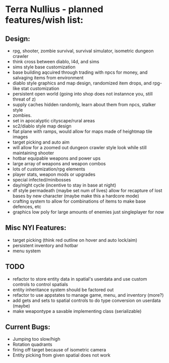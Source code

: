 # Terra Nullius - planned features/wish list:

## Design:
* rpg, shooter, zombie survival, survival simulator, isometric dungeon crawler
 * think cross between diablo, l4d, and sims
* sims style base customization
 * base building aqcuired through trading with npcs for money, and salvaging items from environment
* diablo style graphics and map design, randomized item drops, and rpg-like stat customization
 * persistent open world (going into shop does not instannce you, still threat of z)
 * supply caches hidden randomly, learn about them from npcs, stalker style
* zombies.
* set in apocalyptic cityscape/rural areas
* sc2/diablo style map design
 * flat plane with ramps, would allow for maps made of heightmap tile images
* target picking and auto aim
 * will allow for a zoomed out dungeon crawler style look while still maintaining shooter
* hotbar equipable weapons and power ups
* large array of weapons and weapon combos
* lots of customization/rpg elements
 * player stats, weapon mods or upgrades
* special infected/minibosses
* day/night cycle (incentive to stay in base at night)
* df style permadeath (maybe set num of lives) allow for recapture of lost bases by new character (maybe make this a hardcore mode)
* crafting system to allow for combinations of items to make base defences, etc
* graphics low poly for large amounts of enemies
just singleplayer for now

## Misc NYI Features:
* target picking (think red outline on hover and auto lock/aim)
* persistent inventory and hotbar
* menu system

## TODO
* refactor to store entity data in spatial's userdata and use custom controls to control spatials
* entity inheritance system should be factored out
* refactor to use appstates to manage game, menu, and inventory (more?)
* add gets and sets to spatial controls to do type conversion on userdata (maybe)
* make weapontype a savable implementing class (serializable)

## Current Bugs:
* Jumping too slow/high
* Rotation quadrants
* firing off target because of isometric camera
* Entity picking from given spatial does not work
